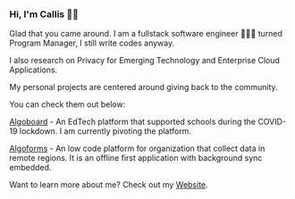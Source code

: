 ### Hi, I'm Callis 👋🏾

Glad that you came around. I am a fullstack software engineer 👨🏿‍💻 turned Program Manager, I still write codes anyway.

I also research on Privacy for Emerging Technology and Enterprise Cloud Applications.

My personal projects are centered around giving back to the community.

You can check them out below:

<a href="https://www.algoboard.com">Algoboard</a> - An EdTech platform that supported schools during the COVID-19 lockdown. I am currently pivoting the platform.

<a href="https://www.algoforms.com">Algoforms</a> - An low code platform for organization that collect data in remote regions. It is an offline first application with background sync embedded.

Want to learn more about me? Check out my <a href="https://www.callisezenwaka.com">Website</a>.
